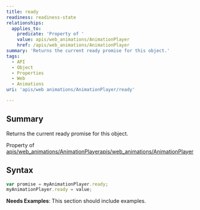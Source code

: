 ```yaml
---
title: ready
readiness: readiness-state
relationships:
  applies_to:
    predicate: 'Property of '
    value: apis/web_animations/AnimationPlayer
    href: /apis/web_animations/AnimationPlayer
summary: 'Returns the current ready promise for this object.'
tags:
  - API
  - Object
  - Properties
  - Web
  - Animations
uri: 'apis/web animations/AnimationPlayer/ready'

---
```

## <span>Summary</span>

Returns the current ready promise for this object.

Property of [apis/web\_animations/AnimationPlayer](/apis/web_animations/AnimationPlayer)[apis/web\_animations/AnimationPlayer](/apis/web_animations/AnimationPlayer)

## <span>Syntax</span>

``` js
var promise = myAnimationPlayer.ready;
myAnimationPlayer.ready = value;
```

**Needs Examples**: This section should include examples.

